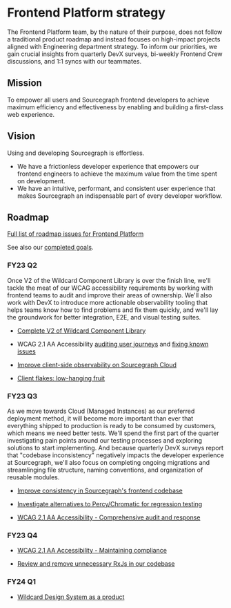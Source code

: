 # Frontend Platform strategy

The Frontend Platform team, by the nature of their purpose, does not follow a traditional product roadmap and instead focuses on high-impact projects aligned with Engineering department strategy. To inform our priorities, we gain crucial insights from quarterly DevX surveys, bi-weekly Frontend Crew discussions, and 1:1 syncs with our teammates.

## Mission

To empower all users and Sourcegraph frontend developers to achieve maximum efficiency and effectiveness by enabling and building a first-class web experience.

## Vision

Using and developing Sourcegraph is effortless.

- We have a frictionless developer experience that empowers our frontend engineers to achieve the maximum value from the time spent on development.
- We have an intuitive, performant, and consistent user experience that makes Sourcegraph an indispensable part of every developer workflow.

## Roadmap

[Full list of roadmap issues for Frontend Platform](https://github.com/orgs/sourcegraph/projects/214/views/21?filterQuery=label%3A%22team%2Ffrontend-platform%22)

See also our [completed goals](../../../departments/engineering/teams/frontend-platform/goals_completed.md).

### FY23 Q2

Once V2 of the Wildcard Component Library is over the finish line, we'll tackle the meat of our WCAG accessibility requirements by working with frontend teams to audit and improve their areas of ownership. We'll also work with DevX to introduce more actionable observability tooling that helps teams know how to find problems and fix them quickly, and we'll lay the groundwork for better integration, E2E, and visual testing suites.

- [Complete V2 of Wildcard Component Library](https://github.com/sourcegraph/sourcegraph/issues/31204)

- WCAG 2.1 AA Accessibility [auditing user journeys](https://github.com/sourcegraph/sourcegraph/issues/31475) and [fixing known issues](https://github.com/sourcegraph/sourcegraph/issues/31476)

- [Improve client-side observability on Sourcegraph Cloud](https://github.com/sourcegraph/sourcegraph/issues/26570)

- [Client flakes: low-hanging fruit](https://github.com/sourcegraph/sourcegraph/issues/38345)

### FY23 Q3

As we move towards Cloud (Managed Instances) as our preferred deployment method, it will become more important than ever that everything shipped to production is ready to be consumed by customers, which means we need better tests. We'll spend the first part of the quarter investigating pain points around our testing processes and exploring solutions to start implementing. And because quarterly DevX surveys report that "codebase inconsistency" negatively impacts the developer experience at Sourcegraph, we'll also focus on completing ongoing migrations and streamlinging file structure, naming conventions, and organization of reusable modules.

- [Improve consistency in Sourcegraph's frontend codebase](https://github.com/sourcegraph/sourcegraph/issues/33123)

- [Investigate alternatives to Percy/Chromatic for regression testing](https://github.com/sourcegraph/sourcegraph/issues/33740)

- [WCAG 2.1 AA Accessibility - Comprehensive audit and response](https://github.com/sourcegraph/sourcegraph/issues/33743)

### FY23 Q4

- [WCAG 2.1 AA Accessibility - Maintaining compliance](https://github.com/sourcegraph/sourcegraph/issues/33745)

- [Review and remove unnecessary RxJs in our codebase](https://github.com/sourcegraph/sourcegraph/issues/33124)

### FY24 Q1

- [Wildcard Design System as a product](https://github.com/sourcegraph/sourcegraph/issues/33747)
